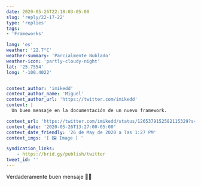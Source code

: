 ```yaml
---
date: 2020-05-26T22:18:03-05:00
slug: 'reply/22-17-22'
type: 'replies'
tags:
- 'Frameworks'

lang: 'es'
weather: '22.7°C'
weather-summary: 'Parcialmente Nublado'
weather-icon: 'partly-cloudy-night'
lat: '25.7554'
long: '-100.4022'


context_author: 'imikedd'
context_author_name: 'Miguel'
context_author_url: 'https://twitter.com/imikedd'
context: |
  Un buen mensaje en la documentación de un nuevo framework.‪

context_url: 'https://twitter.com/imikedd/status/1265379152582115329?s=12'
context_date: '2020-05-26T13:27:00-05:00'
context_date_friendly: '26 de May de 2020 a las 1:27 PM'
context_imgs: '[ 🖼 Image ] '

syndication_links:
    - https://brid.gy/publish/twitter
tweet_id: ''
---
```

Verdaderamente buen mensaje 🙌🏼 